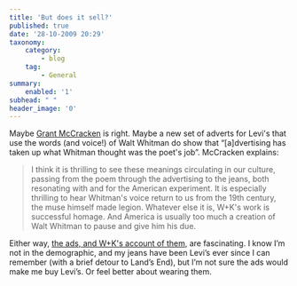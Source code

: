 ```yaml
---
title: 'But does it sell?'
published: true
date: '28-10-2009 20:29'
taxonomy:
    category:
        - blog
    tag:
        - General
summary:
    enabled: '1'
subhead: " "
header_image: '0'
---
```


Maybe [Grant McCracken](https://cultureby.com/2009/10/walt-whitman.html) is right. Maybe a new set of adverts for Levi's that use the words (and voice!) of Walt Whitman do show that “[a]dvertising has taken up what Whitman thought was the poet's job”. McCracken explains:

> I think it is thrilling to see these meanings circulating in our culture, passing from the poem through the advertising to the jeans, both resonating with and for the American experiment.  It is especially thrilling to hear Whitman's voice return to us from the 19th century, the muse himself made legion.  Whatever else it is, W+K's work is successful homage.  And America is usually too much a creation of Walt Whitman to pause and give him his due.  

Either way, [the ads, and W+K's account of them](https://web.archive.org/web/20091103004346/http://blog.wk.com/2009/07/go-forth.html), are fascinating. I know I’m not in the demographic, and my jeans have been Levi’s ever since I can remember (with a brief detour to Land’s End), but I’m not sure the ads would make me buy Levi’s. Or feel better about wearing them.
